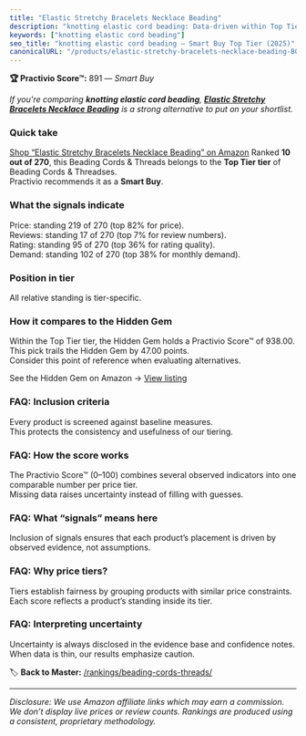 ```yaml
---
title: "Elastic Stretchy Bracelets Necklace Beading"
description: "knotting elastic cord beading: Data-driven within Top Tier ranking using the Practivio Score™. Positioned by quality, value, demand, findability, momentum."
keywords: ["knotting elastic cord beading"]
seo_title: "knotting elastic cord beading — Smart Buy Top Tier (2025)"
canonicalURL: "/products/elastic-stretchy-bracelets-necklace-beading-B0B379MZNL/"
---
```


**🏆 Practivio Score™:** 891 — _Smart Buy_


*If you're comparing **knotting elastic cord beading**, **[Elastic Stretchy Bracelets Necklace Beading](https://www.amazon.com/dp/B0B379MZNL?tag=practivio-20)** is a strong alternative to put on your shortlist.*
### Quick take
[Shop “Elastic Stretchy Bracelets Necklace Beading” on Amazon](https://www.amazon.com/dp/B0B379MZNL?tag=practivio-20)
Ranked **10 out of 270**, this Beading Cords & Threads belongs to the **Top Tier tier** of Beading Cords & Threadses.  
Practivio recommends it as a **Smart Buy**.

### What the signals indicate
Price: standing 219 of 270 (top 82% for price).  
Reviews: standing 17 of 270 (top 7% for review numbers).  
Rating: standing 95 of 270 (top 36% for rating quality).  
Demand: standing 102 of 270 (top 38% for monthly demand).

### Position in tier
All relative standing is tier-specific.

### How it compares to the Hidden Gem
Within the Top Tier tier, the Hidden Gem holds a Practivio Score™ of 938.00.  
This pick trails the Hidden Gem by 47.00 points.  
Consider this point of reference when evaluating alternatives.  

See the Hidden Gem on Amazon → [View listing](https://www.amazon.com/dp/B078WP879G?tag=practivio-20)

### FAQ: Inclusion criteria
Every product is screened against baseline measures.  
This protects the consistency and usefulness of our tiering.

### FAQ: How the score works
The Practivio Score™ (0–100) combines several observed indicators into one comparable number per price tier.  
Missing data raises uncertainty instead of filling with guesses.

### FAQ: What “signals” means here
Inclusion of signals ensures that each product’s placement is driven by observed evidence, not assumptions.

### FAQ: Why price tiers?
Tiers establish fairness by grouping products with similar price constraints.  
Each score reflects a product’s standing inside its tier.

### FAQ: Interpreting uncertainty
Uncertainty is always disclosed in the evidence base and confidence notes.  
When data is thin, our results emphasize caution.


🏷️ **Back to Master:** [/rankings/beading-cords-threads/](/rankings/beading-cords-threads/)

---
_Disclosure: We use Amazon affiliate links which may earn a commission. We don’t display live prices or review counts. Rankings are produced using a consistent, proprietary methodology._
